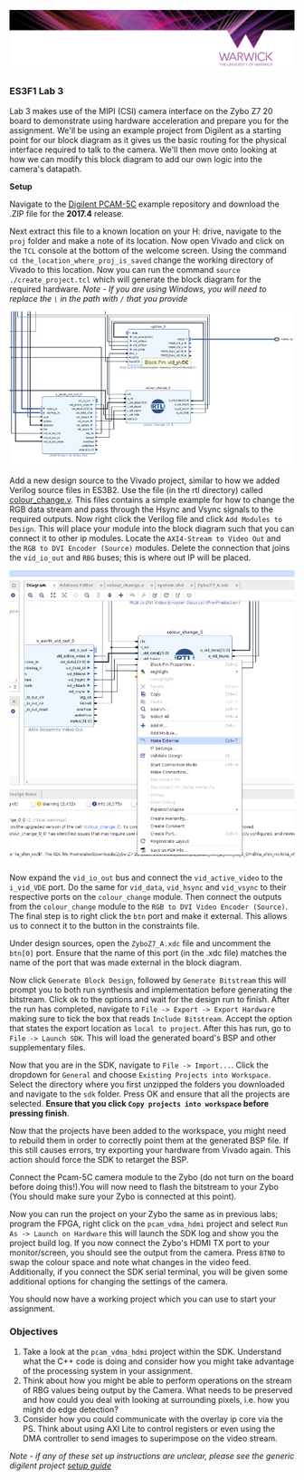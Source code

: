 <p align="center"> 
<img src="img/banner.png">
</p>

### **ES3F1 Lab 3**

Lab 3 makes use of the MIPI (CSI) camera interface on the Zybo Z7 20 board to demonstrate using hardware acceleration and prepare you for the assignment. We'll be using an example project from Digilent as a starting point for our block diagram as it gives us the basic routing for the physical interface required to talk to the camera. We'll then move onto looking at how we can modify this block diagram to add our own logic into the camera's datapath.

**Setup**

Navigate to the [Digilent PCAM-5C](https://github.com/Digilent/Zybo-Z7-20-pcam-5c/releases) example repository and download the .ZIP file for the **2017.4** release.

Next extract this file to a known location on your H: drive, navigate to the `proj` folder and make a note of its location. Now open Vivado and click on the `TCL` console at the bottom of the welcome screen. Using the command `cd the_location_where_proj_is_saved` change the working directory of Vivado to this location. Now you can run the command `source ./create_project.tcl` which will generate the block diagram for the required hardware. *Note - If you are using Windows, you will need to replace the `\` in the path with `/` that you provide*

<p align="center"> 
<img src="img/pcam_0.png">
</p>

Add a new design source to the Vivado project, similar to how we added Verilog source files in ES3B2. Use the file (in the rtl directory) called [colour_change.v](rtl/colour_change.v). This files contains a simple example for how to change the RGB data stream and pass through the Hsync and Vsync signals to the required outputs. Now right click the Verilog file and click `Add Modules to Design`. This will place your module into the block diagram such that you can connect it to other ip modules. Locate the `AXI4-Stream to Video Out` and the `RGB to DVI Encoder (Source)` modules. Delete the connection that joins the `vid_io_out` and `RBG` buses; this is where out IP will be placed.

<p align="center"> 
<img src="img/pcam_1.png">
</p>

Now expand the `vid_io_out` bus and connect the `vid_active_video` to the `i_vid_VDE` port. Do the same for `vid_data`, `vid_hsync` and `vid_vsync` to their respective ports on the `colour_change` module. Then connect the outputs from the `colour_change` module to the `RGB to DVI Video Encoder (Source)`. The final step is to right click the `btn` port and make it external. This allows us to connect it to the button in the constraints file.

Under design sources, open the `ZyboZ7_A.xdc` file and uncomment the `btn[0]` port. Ensure that the name of this port (in the .xdc file) matches the name of the port that was made external in the block diagram. 

Now click `Generate Block Design`, followed by `Generate Bitstream` this will prompt you to both run synthesis and implementation before generating the bitstream. Click ok to the options and wait for the design run to finish. After the run has completed, navigate to `File -> Export -> Export Hardware` making sure to tick the box that reads `Include Bitstream`. Accept the option that states the export location as `local to project`. After this has run, go to `File -> Launch SDK`. This will load the generated board's BSP and other supplementary files.

Now that you are in the SDK, navigate to `File -> Import...`. Click the dropdown for `General` and choose `Existing Projects into Workspace`. Select the directory where you first unzipped the folders you downloaded and navigate to the `sdk` folder. Press OK and ensure that all the projects are selected. **Ensure that you click `Copy projects into workspace` before pressing finish**.

Now that the projects have been added to the workspace, you might need to rebuild them in order to correctly point them at the generated BSP file. If this still causes errors, try exporting your hardware from Vivado again. This action should force the SDK to retarget the BSP.

Connect the Pcam-5C camera module to the Zybo (do not turn on the board before doing this!).You will now need to flash the bitstream to your Zybo (You should make sure your Zybo is connected at this point). 

Now you can run the project on your Zybo the same as in previous labs; program the FPGA, right click on the `pcam_vdma_hdmi` project and select `Run As -> Launch on Hardware` this will launch the SDK log and show you the project build log. If you now connect the Zybo's HDMI TX port to your monitor/screen, you should see the output from the camera. Press `BTN0` to swap the colour space and note what changes in the video feed. Additionally, if you connect the SDK serial terminal, you will be given some additional options for changing the settings of the camera.

You should now have a working project which you can use to start your assignment.

### **Objectives**

1. Take a look at the `pcam_vdma_hdmi` project within the SDK. Understand what the C++ code is doing and consider how you might take advantage of the processing system in your assignment.
2. Think about how you might be able to perform operations on the stream of RBG values being output by the Camera. What needs to be preserved and how could you deal with looking at surrounding pixels, i.e. how you might do edge detection?
3. Consider how you could communicate with the overlay ip core via the PS. Think about using AXI Lite to control registers or even using the DMA controller to send images to superimpose on the video stream.

*Note - if any of these set up instructions are unclear, please see the generic digilent project [setup guide](https://reference.digilentinc.com/learn/programmable-logic/tutorials/github-demos/start)*
 
